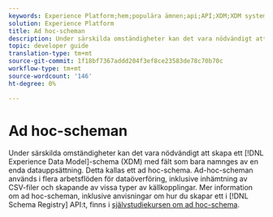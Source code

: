 ```yaml
---
keywords: Experience Platform;hem;populära ämnen;api;API;XDM;XDM system;experience data model;Experience data model;experience data model;data model;data model;schema register;schema Registry;ad hoc;ad hoc;adhoc;ad hoc;ad hoc;adhoc;Adhoc;
solution: Experience Platform
title: Ad hoc-scheman
description: Under särskilda omständigheter kan det vara nödvändigt att skapa ett XDM-schema med fält som bara namnges av en enda datauppsättning. Detta kallas ett ad hoc-schema.
topic: developer guide
translation-type: tm+mt
source-git-commit: 1f18bf7367addd204f3ef8ce23583de78c70b70c
workflow-type: tm+mt
source-wordcount: '146'
ht-degree: 0%

---
```



# Ad hoc-scheman

Under särskilda omständigheter kan det vara nödvändigt att skapa ett [!DNL Experience Data Model]-schema (XDM) med fält som bara namnges av en enda datauppsättning. Detta kallas ett ad hoc-schema. Ad-hoc-scheman används i flera arbetsflöden för dataöverföring, inklusive inhämtning av CSV-filer och skapande av vissa typer av källkopplingar. Mer information om ad hoc-scheman, inklusive anvisningar om hur du skapar ett i [!DNL Schema Registry] API:t, finns i [självstudiekursen om ad hoc-schema](../tutorials/ad-hoc.md).
